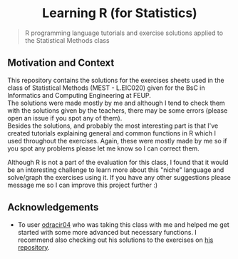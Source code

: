 <h1 align="center"> Learning R (for Statistics) </h1>

>
> R programming language tutorials and exercise solutions applied to the Statistical Methods class
>

## Motivation and Context

This repository contains the solutions for the exercises sheets used in the class of Statistical Methods (MEST - L.EIC020) given for the BsC in Informatics and Computing Engineering at FEUP.  
The solutions were made mostly by me and although I tend to check them with the solutions given by the teachers, there may be some errors (please open an issue if you spot any of them).  
Besides the solutions, and probably the most interesting part is that I've created tutorials explaining general and common functions in R which I used throughout the exercises. Again, these were mostly made by me so if you spot any problems please let me know so I can correct them.

Although R is not a part of the evaluation for this class, I found that it would be an interesting challenge to learn more about this "niche" language and solve/graph the exercises using it.
If you have any other suggestions please message me so I can improve this project further :)

## Acknowledgements

- To user [odracir04](https://github.com/odracir04) who was taking this class with me and helped me get started with some more advanced but necessary functions. I recommend also checking out his solutions to the exercises on [his repository](https://github.com/odracir04/feup-mest).